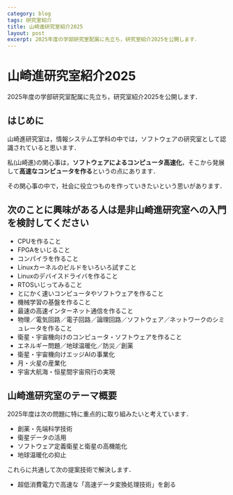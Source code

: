 ```yaml
---
category: blog
tags: 研究室紹介
title: 山崎進研究室紹介2025
layout: post
excerpt: 2025年度の学部研究室配属に先立ち，研究室紹介2025を公開します．
---
```

# 山崎進研究室紹介2025

2025年度の学部研究室配属に先立ち，研究室紹介2025を公開します．

## はじめに

山崎進研究室は，情報システム工学科の中では，ソフトウェアの研究室として認識されていると思います．

私(山崎進)の関心事は，**ソフトウェアによるコンピュータ高速化**，そこから発展して**高速なコンピュータを作る**というの点にあります．

その関心事の中で，社会に役立つものを作っていきたいという思いがあります．

## 次のことに興味がある人は是非山崎進研究室への入門を検討してください

* CPUを作ること
* FPGAをいじること
* コンパイラを作ること
* Linuxカーネルのビルドをいろいろ試すこと
* Linuxのデバイスドライバを作ること
* RTOSいじってみること
* とにかく速いコンピュータやソフトウェアを作ること
* 機械学習の基盤を作ること
* 最速の高速インターネット通信を作ること
* 物理／電気回路／電子回路／論理回路／ソフトウェア／ネットワークのシミュレータを作ること
* 衛星・宇宙機向けのコンピュータ・ソフトウェアを作ること
* エネルギー問題／地球温暖化／防災／創薬
* 衛星・宇宙機向けエッジAIの事業化
* 月・火星の産業化
* 宇宙大航海・恒星間宇宙飛行の実現

## 山崎進研究室のテーマ概要

2025年度は次の問題に特に重点的に取り組みたいと考えています．

* 創薬・先端科学技術
* 衛星データの活用
* ソフトウェア定義衛星と衛星の高機能化
* 地球温暖化の抑止

これらに共通して次の提案技術で解決します．

* 超低消費電力で高速な「高速データ変換処理技術」を創る

